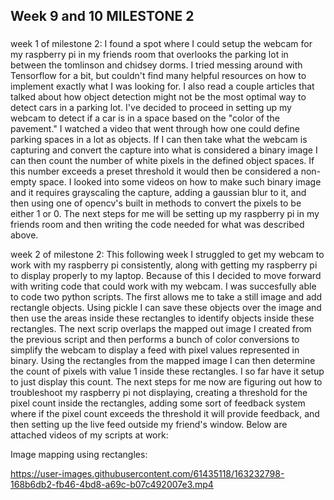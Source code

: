 ## Week 9 and 10 MILESTONE 2

### 

week 1 of milestone 2:  I found a spot where I could setup the webcam for my raspberry pi in my friends room that overlooks the parking lot in between the tomlinson and chidsey dorms. I tried messing around with Tensorflow for a bit, but couldn't find many helpful resources on how to implement exactly what I was looking for. I also read a couple articles that talked about how object detection might not be the most optimal way to detect cars in a parking lot. I've decided to proceed in setting up my webcam to detect if a car is in a space based on the "color of the pavement." I watched a video that went through how one could define parking spaces in a lot as objects. If I can then take what the webcam is capturing and convert the capture into what is considered a binary image I can then count the number of white pixels in the defined object spaces. If this number exceeds a preset threshold it would then be considered a non-empty space. I looked into some videos on how to make such binary image and it requires grayscaling the capture, adding a gaussian blur to it, and then using one of opencv's built in methods to convert the pixels to be either 1 or 0. The next steps for me will be setting up my raspberry pi in my friends room and then writing the code needed for what was described above.

week 2 of milestone 2: This following week I struggled to get my webcam to work with my raspberry pi consistently, along with getting my raspberry pi to display properly to my laptop. Because of this I decided to move forward with writing code that could work with my webcam. I was succesfully able to code two python scripts. The first allows me to take a still image and add rectangle objects. Using pickle I can save these objects over the image and then use the areas inside these rectangles to identify objects inside these rectangles. The next scrip overlaps the mapped out image I created from the previous script and then performs a bunch of color conversions to simplify the webcam to display a feed with pixel values represented in binary. Using the rectangles from the mapped image I can then determine the count of pixels with value 1 inside these rectangles. I so far have it setup to just display this count. The next steps for me now are figuring out how to troubleshoot my raspberry pi not displaying, creating a threshold for the pixel count inside the rectangles, adding some sort of feedback system where if the pixel count exceeds the threshold it will provide feedback, and then setting up the live feed outside my friend's window. Below are attached videos of my scripts at work: 

Image mapping using rectangles:


https://user-images.githubusercontent.com/61435118/163232798-168b6db2-fb46-4bd8-a69c-b07c492007e3.mp4

